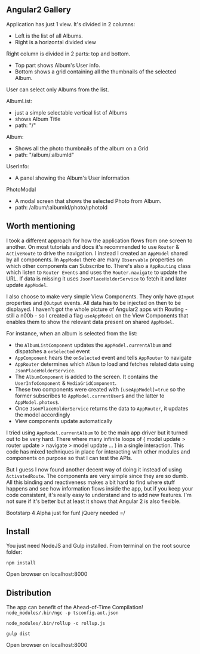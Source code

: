 Angular2 Gallery
----------------
Application has just 1 view. It's divided in 2 columns:
- Left is the list of all Albums.
- Right is a horizontal divided view

Right column is divided in 2 parts: top and bottom.
- Top part shows Album's User info.
- Bottom shows a grid containing all the thumbnails of the selected Album.

User can select only Albums from the list.

AlbumList:
 - just a simple selectable vertical list of Albums
 - shows Album Title
 - path: "/"

Album:
 - Shows all the photo thumbnails of the album on a Grid
 - path: "/album/:albumId"

UserInfo:
 - A panel showing the Album's User information

 PhotoModal
 - A modal screen that shows the selected Photo from Album.
 - path: /album/:albumId/photo/:photoId

Worth mentioning
----------------
I took a different approach for how the application flows from one screen to another.
On most tutorials and docs it's recommended to use `Router` & `ActiveRoute` to drive the navigation.
I instead I created an `AppModel` shared by all components. In `AppModel` there are many `Observable` properties
on which other components can Subscribe to. There's also a `AppRouting` class which listen to `Router Events` and uses the `Router.navigate` to update the URL. If data is missing it uses `JsonPlaceHolderService` to fetch it and later
update `AppModel`.

I also choose to make very simple View Components. They only have `@Input` properties and `@Output` events. All data
has to be injected on then to be displayed. I haven't got the whole picture of Angular2 apps with Routing - still a n00b - so I created a flag `useAppModel` on the View Components that enables them to show the relevant data present on shared
`AppModel`.

For instance, when an album is selected from the list:
 - the `AlbumListComponent` updates the `AppModel.currentAlbum` and dispatches a `onSelected` event
 - `AppComponent` hears the `onSelected` event and tells `AppRouter` to navigate
 - `AppRouter` determines which `Album` to load and fetches related data using `JsonPlaceHolderService`.
 - The `AlbumComponent` is added to the screen. It contains the `UserInfoComponent` & `MediaGridComponent`.
 - These two components were created with `[useAppModel]=true` so the former subscribes to `AppModel.currentUser$` and the latter to `AppModel.photos$`.
 - Once `JsonPlaceHolderService` returns the data to `AppRouter`, it updates the model accordingly
 - View components update automatically

I tried using `AppModel.currentAlbum` to be the main app driver but it turned out to be very hard. There where many infinite loops of ( model update > router update > navigate > model update ... ) in a single interaction. This code has mixed
techniques in place for interacting with other modules and components on purpose so that I can test the APIs.

But I guess I now found another decent way of doing it instead of using `ActivatedRoute`. The components are very simple since they are so dumb. All this binding and reactiveness makes a bit hard to find where stuff happens and see how information flows inside the app, but if you keep your code consistent, it's really easy to understand and to add
new features. I'm not sure if it's better but at least it shows that Angular 2 is also flexible.

Bootstarp 4 Alpha just for fun! jQuery needed =/

Install
-------
You just need NodeJS and Gulp installed. From terminal on the root source folder:

`npm install`


Open browser on localhost:8000

Distribution
------------
The app can benefit of the Ahead-of-Time Compilation! 
`node_modules/.bin/ngc -p tsconfig.aot.json`

`node_modules/.bin/rollup -c rollup.js`

`gulp dist`

Open browser on localhost:8000
